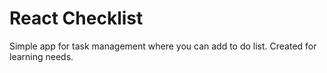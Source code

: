 # React Checklist

Simple app for task management where you can add to do list.
Created for learning needs.

